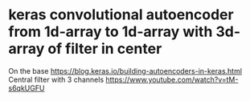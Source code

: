# keras convolutional autoencoder from 1d-array to 1d-array with 3d-array of filter in center
On the base https://blog.keras.io/building-autoencoders-in-keras.html  
Central filter with 3 channels https://www.youtube.com/watch?v=tM-s6qkUGFU
